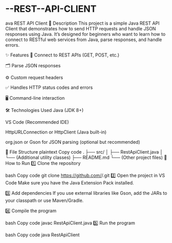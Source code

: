 # --REST--API-CLIENT
ava REST API Client
📡 Description
This project is a simple Java REST API Client that demonstrates how to send HTTP requests and handle JSON responses using Java. It’s designed for beginners who want to learn how to connect to RESTful web services from Java, parse responses, and handle errors.

✨ Features
🔗 Connect to REST APIs (GET, POST, etc.)

🗂️ Parse JSON responses

⚙️ Custom request headers

✅ Handles HTTP status codes and errors

🖥️ Command-line interaction

🛠️ Technologies Used
Java (JDK 8+)

VS Code (Recommended IDE)

HttpURLConnection or HttpClient (Java built-in)

org.json or Gson for JSON parsing (optional but recommended)

📂 File Structure
plaintext
Copy code
.
├── src/
│   ├── RestApiClient.java
│   └── (Additional utility classes)
├── README.md
└── (Other project files)
🚀 How to Run
1️⃣ Clone the repository

bash
Copy code
git clone https://github.com/<your-username>/<repo-name>.git
2️⃣ Open the project in VS Code
Make sure you have the Java Extension Pack installed.

3️⃣ Add dependencies
If you use external libraries like Gson, add the JARs to your classpath or use Maven/Gradle.

4️⃣ Compile the program

bash
Copy code
javac RestApiClient.java
5️⃣ Run the program

bash
Copy code
java RestApiClient
